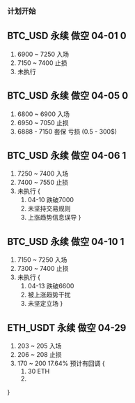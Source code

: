 ### 计划开始

## BTC_USD 永续 做空 04-01  0
1. 6900 ~ 7250 入场
2. 7150 ~ 7400 止损
3. 未执行

## BTC_USD 永续 做空 04-05  0
1. 6800 ~ 6900 入场
2. 6950 ~ 7050 止损
3. 6888 - 7150 套保 亏损 (0.5 - 300$)

## BTC_USD 永续 做空 04-06  1
1. 7250 ~ 7400 入场
2. 7400 ~ 7550 止损
3. 未执行 {
    1. 04-10 跌破7000
    2. 未坚持交易规则
    3. 上涨趋势信息误导
}

## BTC_USD 永续 做空 04-10 1
1. 7150 ~ 7250 入场
2. 7300 ~ 7400 止损
3. 未执行 {
    1. 04-13 跌破6600
    2. 被上涨趋势干扰
    3. 未坚定立场
}

## ETH_USDT 永续 做空 04-29
1. 203 ~ 205 入场
2. 206 ~ 208 止损
3. 170 ~ 200 17.64% 预计有回调 {
    1. 30 ETH
    2. 
}
